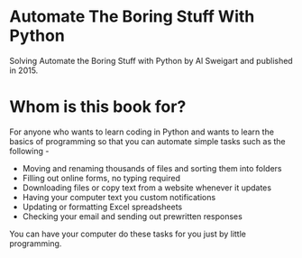 # Automate The Boring Stuff With Python
Solving Automate the Boring Stuff with Python by Al Sweigart and published in 2015.

# Whom is this book for?
For anyone who wants to learn coding in Python and wants to learn the basics of programming so that you can automate simple tasks such as the following - 

- Moving and renaming thousands of files and sorting them into folders
- Filling out online forms, no typing required
- Downloading files or copy text from a website whenever it updates
- Having your computer text you custom notifications
- Updating or formatting Excel spreadsheets
- Checking your email and sending out prewritten responses

You can have your computer do these tasks for you just by little programming. 

